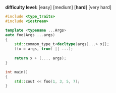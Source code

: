 **difficulty level:** [easy] [medium] [**hard**] [very hard]

```cpp
#include <type_traits>
#include <iostream>

template <typename ...Args>
auto foo(Args ...args)
{
	std::common_type_t<decltype(args)...> x{};
	((x = args, true) || ...);
	
	return x + (..., args);
}

int main()
{
	std::cout << foo(1, 3, 5, 7);
}
```
